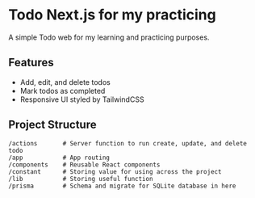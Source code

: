 # Todo Next.js for my practicing

A simple Todo web for my learning and practicing purposes.

## Features

- Add, edit, and delete todos
- Mark todos as completed
- Responsive UI styled by TailwindCSS

## Project Structure

```
/actions       # Server function to run create, update, and delete todo
/app           # App routing
/components    # Reusable React components
/constant      # Storing value for using across the project
/lib           # Storing useful function
/prisma        # Schema and migrate for SQLite database in here
```